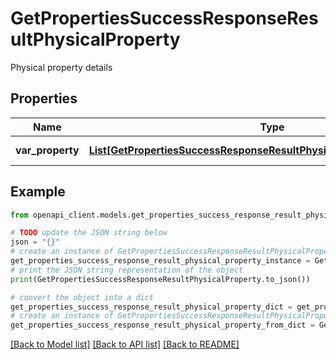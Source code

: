 # GetPropertiesSuccessResponseResultPhysicalProperty

Physical property details

## Properties

Name | Type | Description | Notes
------------ | ------------- | ------------- | -------------
**var_property** | [**List[GetPropertiesSuccessResponseResultPhysicalPropertyPropertyInner]**](GetPropertiesSuccessResponseResultPhysicalPropertyPropertyInner.md) | List of properties | 

## Example

```python
from openapi_client.models.get_properties_success_response_result_physical_property import GetPropertiesSuccessResponseResultPhysicalProperty

# TODO update the JSON string below
json = "{}"
# create an instance of GetPropertiesSuccessResponseResultPhysicalProperty from a JSON string
get_properties_success_response_result_physical_property_instance = GetPropertiesSuccessResponseResultPhysicalProperty.from_json(json)
# print the JSON string representation of the object
print(GetPropertiesSuccessResponseResultPhysicalProperty.to_json())

# convert the object into a dict
get_properties_success_response_result_physical_property_dict = get_properties_success_response_result_physical_property_instance.to_dict()
# create an instance of GetPropertiesSuccessResponseResultPhysicalProperty from a dict
get_properties_success_response_result_physical_property_from_dict = GetPropertiesSuccessResponseResultPhysicalProperty.from_dict(get_properties_success_response_result_physical_property_dict)
```
[[Back to Model list]](../README.md#documentation-for-models) [[Back to API list]](../README.md#documentation-for-api-endpoints) [[Back to README]](../README.md)


